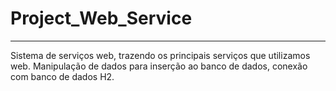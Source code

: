 # Project_Web_Service
----------------------------------
Sistema de serviços web, trazendo os principais serviços que utilizamos web. Manipulação de dados para inserção ao banco de dados, conexão com banco de dados H2.

